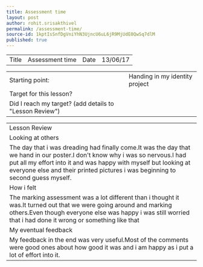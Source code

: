 ```yaml
---
title: Assessment time
layout: post
author: rohit.srisakthivel
permalink: /assessment-time/
source-id: 1kptIsSnfDgVniYhN3UjncU6uL6jR9MjUdE0QwSq7dlM
published: true
---
```

<table>
  <tr>
    <td>Title</td>
    <td>Assessment time</td>
    <td>Date</td>
    <td>13/06/17</td>
  </tr>
</table>


<table>
  <tr>
    <td>Starting point:</td>
    <td>Handing in my identity project</td>
  </tr>
  <tr>
    <td>Target for this lesson?</td>
    <td></td>
  </tr>
  <tr>
    <td>Did I reach my target? 
(add details to "Lesson Review")</td>
    <td></td>
  </tr>
</table>


<table>
  <tr>
    <td>Lesson Review</td>
  </tr>
  <tr>
    <td>Looking at others</td>
  </tr>
  <tr>
    <td>The day that i was dreading had finally come.It was the day that we hand in our poster.I don't know why i was so nervous.I had put all my effort into it and was happy with myself but looking at everyone else and their printed pictures i was beginning to second guess myself.</td>
  </tr>
  <tr>
    <td>How i felt</td>
  </tr>
  <tr>
    <td>The marking assessment was a lot different than i thought it was.It turned out that we were going around and marking others.Even though everyone else was happy i was still worried that i had done it wrong or something like that </td>
  </tr>
  <tr>
    <td>My eventual feedback</td>
  </tr>
  <tr>
    <td>My feedback in the end was very useful.Most of the comments were good ones about how good it was and i am happy as i put a lot of effort into it.</td>
  </tr>
</table>


